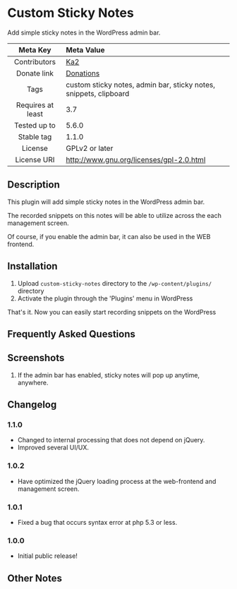 Custom Sticky Notes
===

Add simple sticky notes in the WordPress admin bar.

| Meta Key | Meta Value |
|:-----------:|:----|
| Contributors | [Ka2](https://ka2.org) |
| Donate link | [Donations](https://github.com/sponsors/ka215) |
| Tags | custom sticky notes, admin bar, sticky notes, snippets, clipboard |
| Requires at least| 3.7 |
| Tested up to | 5.6.0 |
| Stable tag | 1.1.0 |
| License | GPLv2 or later |
| License URI | http://www.gnu.org/licenses/gpl-2.0.html |

## Description

This plugin will add simple sticky notes in the WordPress admin bar.

The recorded snippets on this notes will be able to utilize across the each management screen.

Of course, if you enable the admin bar, it can also be used in the WEB frontend.

## Installation 

1. Upload `custom-sticky-notes` directory to the `/wp-content/plugins/` directory
2. Activate the plugin through the 'Plugins' menu in WordPress

That's it. Now you can easily start recording snippets on the WordPress

## Frequently Asked Questions 


## Screenshots 

1. If the admin bar has enabled, sticky notes will pop up anytime, anywhere.

## Changelog 

### 1.1.0

* Changed to internal processing that does not depend on jQuery.
* Improved several UI/UX.

### 1.0.2

* Have optimized the jQuery loading process at the web-frontend and management screen.

### 1.0.1

* Fixed a bug that occurs syntax error at php 5.3 or less.

### 1.0.0

* Initial public release!


## Other Notes 

